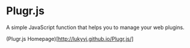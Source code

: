 Plugr.js
========

A simple JavaScript function that helps you to manage your web plugins.

(Plugr.js Homepage)[http://lukyvj.github.io/Plugr.js/]
